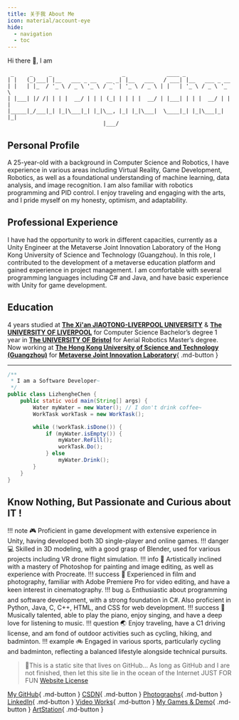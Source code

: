 ```yaml
---
title: 关于我 About Me
icon: material/account-eye
hide:
  - navigation
  - toc
---
```


Hi there 👋, I am
```
 _     _     _                      _             ____ _          
| |   (_)___| |__   ___ _ __   __ _| |__   ___   / ___| |__   ___ _ __  
| |   | |_  / '_ \ / _ \ '_ \ / _` | '_ \ / _ \ | |   | '_ \ / _ \ '_ \ 
| |___| |/ /| | | |  __/ | | | (_| | | | |  __/ | |___| | | |  __/ | | |
|_____|_/___|_| |_|\___|_| |_|\__, |_| |_|\___|  \____|_| |_|\___|_| |_|
                              |___/                               
```

<!-- https://www.asciiart.eu/text-to-ascii-art -->

## Personal Profile

A 25-year-old with a background in Computer Science and Robotics, I have experience in various areas including Virtual Reality, Game Development, Robotics, as well as a foundational understanding of machine learning, data analysis, and image recognition. I am also familiar with robotics programming and PID control. I enjoy traveling and engaging with the arts, and I pride myself on my honesty, optimism, and adaptability.

## Professional Experience

I have had the opportunity to work in different capacities, currently as a Unity Engineer at the Metaverse Joint Innovation Laboratory of the Hong Kong University of Science and Technology (Guangzhou). In this role, I contributed to the development of a metaverse education platform and gained experience in project management. I am comfortable with several programming languages including C# and Java, and have basic experience with Unity for game development.

## Education

4 years studied at [**The Xi&#39;an JIAOTONG-LIVERPOOL UNIVERSITY**](https://www.xjtlu.edu.cn) & [**The UNIVERSITY OF LIVERPOOL**](https://www.liverpool.ac.uk) for Computer Science Bachelor’s degree
1 year in [**The UNIVERSITY OF Bristol**](https://www.bristol.ac.uk) for Aerial Robotics Master’s degree.
Now working at [**The Hong Kong University of Science and Technology (Guangzhou)**](https://www.hkust-gz.edu.cn/) for [**Metaverse Joint Innovation Laboratory**](./MetaverseJointInnovationLaboratory/index.md){ .md-button }

---

```java
/**
 * I am a Software Developer~
 */
public class LizhengheChen {
    public static void main(String[] args) {
        Water myWater = new Water(); // I don't drink coffee~
        WorkTask workTask = new WorkTask();

        while (!workTask.isDone()) {
            if (myWater.isEmpty()) {
                myWater.ReFill();
                workTask.Do();
            } else
                myWater.Drink();
        }
    }
}
```

## Know Nothing, But Passionate and Curious about IT !

!!! note
    🎮 Proficient in game development with extensive experience in Unity, having developed both 3D single-player and online games.
!!! danger
    💻 Skilled in 3D modeling, with a good grasp of Blender, used for various projects including VR drone flight simulation.
!!! info
    🎨 Artistically inclined with a mastery of Photoshop for painting and image editing, as well as experience with Procreate.
!!! success
    📸 Experienced in film and photography, familiar with Adobe Premiere Pro for video editing, and have a keen interest in cinematography.
!!! bug
    ♨️ Enthusiastic about programming and software development, with a strong foundation in C#. Also proficient in Python, Java, C, C++, HTML, and CSS for web development.
!!! success
    🎹 Musically talented, able to play the piano, enjoy singing, and have a deep love for listening to music.
!!! question
    🌏 Enjoy traveling, have a C1 driving license, and am fond of outdoor activities such as cycling, hiking, and badminton.
!!! example
    🚲 Engaged in various sports, particularly cycling and badminton, reflecting a balanced lifestyle alongside technical pursuits.

> 🎉This is a static site that lives on GitHub...
> As long as GitHub and I are not finished,
> then let this site lie in the ocean of the Internet
> JUST FOR FUN
> [Website License](LICENSE.md)

[My GitHub](https://github.com/Lizhenghe-Chen){ .md-button }
[CSDN](https://blog.csdn.net/weixin_46146935?type=blog){ .md-button }
[Photographs](https://bunnychen.tuchong.com/){ .md-button }
[LinkedIn](https://www.linkedin.com/in/lizhenghe-chen){ .md-button }
[Video Works](https://space.bilibili.com/34871506){ .md-button }
[My Games &amp; Demo](./myGames.md){ .md-button }
[ArtStation](https://www.artstation.com/lizhenghe_chen){ .md-button }
